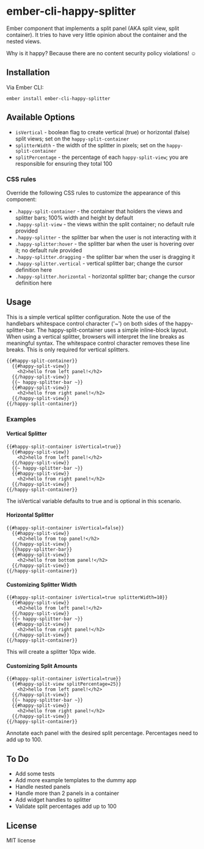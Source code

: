 # ember-cli-happy-splitter

Ember component that implements a split panel (AKA split view, split container).  It tries to have very little opinion 
 about the container and the nested views.
 
Why is it happy?  Because there are no content security policy violations! &#9786;

## Installation

Via Ember CLI:

`ember install ember-cli-happy-splitter`

## Available Options

* `isVertical` - boolean flag to create vertical (true) or horizontal (false) split views; set on the `happy-split-container`
* `splitterWidth` - the width of the splitter in pixels; set on the `happy-split-container`
* `splitPercentage` - the percentage of each `happy-split-view`; you are responsible for ensuring they total 100

### CSS rules

Override the following CSS rules to customize the appearance of this component:

* `.happy-split-container` - the container that holders the views and splitter bars; 100% width and height by default
* `.happy-split-view` - the views within the split container; no default rule provided
* `.happy-splitter` - the splitter bar when the user is not interacting with it
* `.happy-splitter:hover` - the splitter bar when the user is hovering over it; no default rule provided
* `.happy-splitter.dragging` - the splitter bar when the user is dragging it
* `.happy-splitter.vertical` - vertical splitter bar; change the cursor definition here
* `.happy-splitter.horizontal` - horizontal splitter bar; change the cursor definition here

## Usage 

This is a simple vertical splitter configuration. Note the use of the handlebars whitespace control character ('~') on 
both sides of the happy-splitter-bar. The happy-split-container uses a simple inline-block layout. When using a 
vertical splitter, browsers will interpret the line breaks as meaningful syntax. The whitespace control character 
removes these line breaks. This is only required for vertical splitters.

````htmlbars
{{#happy-split-container}}
  {{#happy-split-view}}
    <h2>hello from left panel!</h2>
  {{/happy-split-view}}
  {{~ happy-splitter-bar ~}}
  {{#happy-split-view}}
    <h2>hello from right panel!</h2>
  {{/happy-split-view}}
{{/happy-split-container}}
````

### Examples

#### Vertical Splitter

````htmlbars
{{#happy-split-container isVertical=true}}
  {{#happy-split-view}}
    <h2>hello from left panel!</h2>
  {{/happy-split-view}}
  {{~ happy-splitter-bar ~}}
  {{#happy-split-view}}
    <h2>hello from right panel!</h2>
  {{/happy-split-view}}
{{/happy-split-container}}
````

The isVertical variable defaults to true and is optional in this scenario.

#### Horizontal Splitter

````htmlbars
{{#happy-split-container isVertical=false}}
  {{#happy-split-view}}
    <h2>hello from top panel!</h2>
  {{/happy-split-view}}
  {{happy-splitter-bar}}
  {{#happy-split-view}}
    <h2>hello from bottom panel!</h2>
  {{/happy-split-view}}
{{/happy-split-container}}
````

#### Customizing Splitter Width

````htmlbars
{{#happy-split-container isVertical=true splitterWidth=10}}
  {{#happy-split-view}}
    <h2>hello from left panel!</h2>
  {{/happy-split-view}}
  {{~ happy-splitter-bar ~}}
  {{#happy-split-view}}
    <h2>hello from right panel!</h2>
  {{/happy-split-view}}
{{/happy-split-container}}
````

This will create a splitter 10px wide.

#### Customizing Split Amounts

````htmlbars
{{#happy-split-container isVertical=true}}
  {{#happy-split-view splitPercentage=25}}
    <h2>hello from left panel!</h2>
  {{/happy-split-view}}
  {{~ happy-splitter-bar ~}}
  {{#happy-split-view}}
    <h2>hello from right panel!</h2>
  {{/happy-split-view}}
{{/happy-split-container}}
````

Annotate each panel with the desired split percentage. Percentages need to add up to 100.

## To Do

* Add some tests
* Add more example templates to the dummy app
* Handle nested panels
* Handle more than 2 panels in a container
* Add widget handles to splitter
* Validate split percentages add up to 100

## License

MIT license
